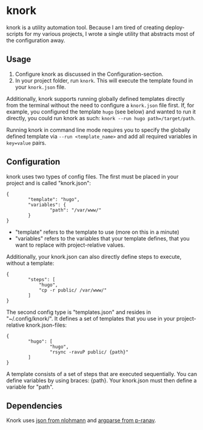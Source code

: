 # knork

knork is a utility automation tool. Because I am tired of creating deploy-scripts for my various projects, I wrote a single utility that abstracts most of the configuration away.

## Usage

1. Configure knork as discussed in the Configuration-section.
2. In your project folder, run `knork`. This will execute the template found in your `knork.json` file.

Additionally, knork supports running globally defined templates directly from the terminal without the
need to configure a `knork.json` file first. If, for example, you configured the template `hugo` (see below)
and wanted to run it directly, you could run knork as such: `knork --run hugo path=/target/path`.

Running knork in command line mode requires you to specify the globally defined template via `--run <template_name>`
and add all required variables in `key=value` pairs.

## Configuration

knork uses two types of config files. The first must be placed in your project and is called "knork.json":

```
{
        "template": "hugo",
        "variables": {
                "path": "/var/www/"
        }
}
```

* "template" refers to the template to use (more on this in a minute)
* "variables" refers to the variables that your template defines, that you want to replace with project-relative values.

Additionally, your knork.json can also directly define steps to execute, without a template:

```
{
        "steps": [
			"hugo",
			"cp -r public/ /var/www/"
        ]
}
```

The second config type is "templates.json" and resides in "~/.config/knork/". It defines a set of templates that you use in your project-relative knork.json-files:

```
{
        "hugo": [
                "hugo",
                "rsync -ravuP public/ {path}"
        ]
}
```

A template consists of a set of steps that are executed sequentially. You can define variables by using braces: {path}. Your knork.json must then define a variable for "path".

## Dependencies

Knork uses [json from nlohmann](https://github.com/nlohmann/json) and [argparse from p-ranav](https://github.com/p-ranav/argparse).